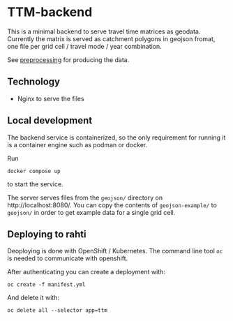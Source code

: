 # TTM-backend
This is a minimal backend to serve travel time matrices as geodata.
Currently the matrix is served as catchment polygons in geojson fromat,
one file per grid cell / travel mode / year combination.

See [preprocessing](https://github.com/DigitalGeographyLab/travel-time-matrix-visualisation-preprocessing)
for producing the data.

## Technology
- Nginx to serve the files

## Local development
The backend service is containerized,
so the only requirement for running it is a container engine such as podman or docker.

Run
```console
docker compose up
```
to start the service.

The server serves files from the `geojson/` directory on http://localhost:8080/.
You can copy the contents of `geojson-example/` to `geojson/`
in order to get example data for a single grid cell.

## Deploying to rahti
Deoploying is done with OpenShift / Kubernetes.
The command line tool `oc` is needed to communicate with openshift.

After authenticating you can create a deployment with:
```console
oc create -f manifest.yml
```
And delete it with:
```console
oc delete all --selector app=ttm
```
